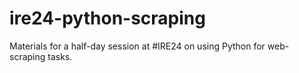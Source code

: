 # ire24-python-scraping
Materials for a half-day session at #IRE24 on using Python for web-scraping tasks.
